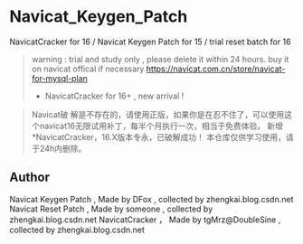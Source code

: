 # Navicat_Keygen_Patch
NavicatCracker for 16 / Navicat Keygen Patch for 15 / trial reset batch for 16

>warning : trial and study only , please delete it within 24 hours.
>buy it on navicat offical if necessary https://navicat.com.cn/store/navicat-for-mysql-plan
>* NavicatCracker for 16+ , new arrival !

>Navicat破 解是不存在的，请使用正版，如果你是在忍不住了，可以使用这个navicat16无限试用补丁，每半个月执行一次，相当于免费体验。
>新增*NavicatCracker，16.X版本专永，已破解成功！
>本仓库仅供学习使用，请于24h内删除。

Author
----
Navicat Keygen Patch , Made by DFox , collected by zhengkai.blog.csdn.net
Navicat Reset Patch , Made by someone , collected by zhengkai.blog.csdn.net
NavicatCracker ， Made by tgMrz@DoubleSine , collected by zhengkai.blog.csdn.net